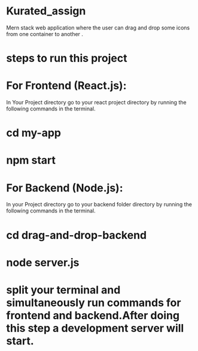 # Kurated_assign
Mern stack web application where the user can drag and drop some icons from one container to another .

# steps to run this project

# For Frontend (React.js):
  In  Your Project directory go to your react project directory by running the following commands in the terminal.
  
# cd my-app
# npm start

# For Backend (Node.js):
  In your Project directory go to your backend folder directory by running the following commands in the terminal.
  
# cd drag-and-drop-backend
# node server.js

# split your terminal and simultaneously run commands for frontend and backend.After doing this step a development server will start.
  
